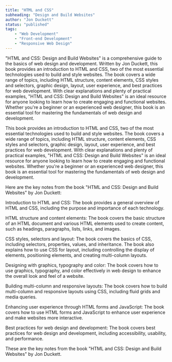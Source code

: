 ```yaml
---
title: "HTML and CSS"
subheading: "Design and Build Websites"
author: "Jon Duckett"
status: "published"
tags:
    - "Web Development"
    - "Front-end Development"
    - "Responsive Web Design"
---
```


"HTML and CSS: Design and Build Websites" is a comprehensive guide to the basics of web design and development. Written by Jon Duckett, this book provides an introduction to HTML and CSS, two of the most essential technologies used to build and style websites. The book covers a wide range of topics, including HTML structure, content elements, CSS styles and selectors, graphic design, layout, user experience, and best practices for web development. With clear explanations and plenty of practical examples, "HTML and CSS: Design and Build Websites" is an ideal resource for anyone looking to learn how to create engaging and functional websites. Whether you're a beginner or an experienced web designer, this book is an essential tool for mastering the fundamentals of web design and development.

This book provides an introduction to HTML and CSS, two of the most essential technologies used to build and style websites. The book covers a wide range of topics, including HTML structure, content elements, CSS styles and selectors, graphic design, layout, user experience, and best practices for web development. With clear explanations and plenty of practical examples, "HTML and CSS: Design and Build Websites" is an ideal resource for anyone looking to learn how to create engaging and functional websites. Whether you're a beginner or an experienced web designer, this book is an essential tool for mastering the fundamentals of web design and development.

Here are the key notes from the book "HTML and CSS: Design and Build Websites" by Jon Duckett:

Introduction to HTML and CSS: The book provides a general overview of HTML and CSS, including the purpose and importance of each technology.

HTML structure and content elements: The book covers the basic structure of an HTML document and various HTML elements used to create content, such as headings, paragraphs, lists, links, and images.

CSS styles, selectors and layout: The book covers the basics of CSS, including selectors, properties, values, and inheritance. The book also explains how to use CSS for layout, including controlling the display of elements, positioning elements, and creating multi-column layouts.

Designing with graphics, typography and color: The book covers how to use graphics, typography, and color effectively in web design to enhance the overall look and feel of a website.

Building multi-column and responsive layouts: The book covers how to build multi-column and responsive layouts using CSS, including fluid grids and media queries.

Enhancing user experience through HTML forms and JavaScript: The book covers how to use HTML forms and JavaScript to enhance user experience and make websites more interactive.

Best practices for web design and development: The book covers best practices for web design and development, including accessibility, usability, and performance.

These are the key notes from the book "HTML and CSS: Design and Build Websites" by Jon Duckett.
